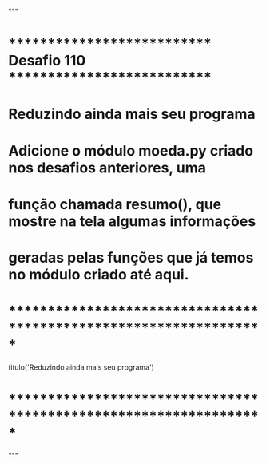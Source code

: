 """
# ************************** Desafio 110 ************************** #
#                 Reduzindo ainda mais seu programa                 #
#  Adicione o módulo moeda.py criado nos desafios anteriores, uma   #
#  função chamada resumo(), que mostre na tela algumas informações  #
#  geradas pelas funções que já temos no módulo criado até aqui.    #
# ***************************************************************** #
titulo('Reduzindo ainda mais seu programa')
# ***************************************************************** #
"""